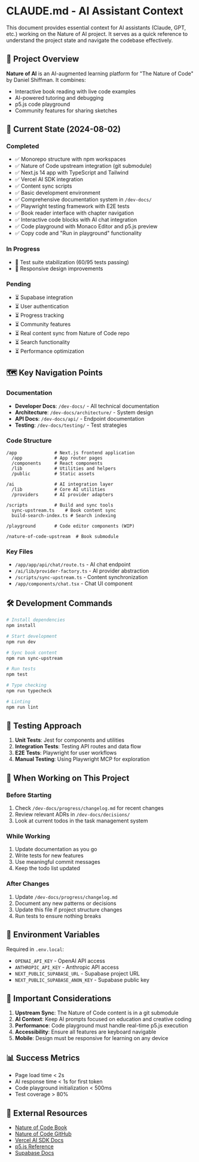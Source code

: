 # CLAUDE.md - AI Assistant Context

This document provides essential context for AI assistants (Claude, GPT, etc.) working on the Nature of AI project. It serves as a quick reference to understand the project state and navigate the codebase effectively.

## 🎯 Project Overview

**Nature of AI** is an AI-augmented learning platform for "The Nature of Code" by Daniel Shiffman. It combines:
- Interactive book reading with live code examples
- AI-powered tutoring and debugging
- p5.js code playground
- Community features for sharing sketches

## 📍 Current State (2024-08-02)

### Completed
- ✅ Monorepo structure with npm workspaces
- ✅ Nature of Code upstream integration (git submodule)
- ✅ Next.js 14 app with TypeScript and Tailwind
- ✅ Vercel AI SDK integration
- ✅ Content sync scripts
- ✅ Basic development environment
- ✅ Comprehensive documentation system in `/dev-docs/`
- ✅ Playwright testing framework with E2E tests
- ✅ Book reader interface with chapter navigation
- ✅ Interactive code blocks with AI chat integration
- ✅ Code playground with Monaco Editor and p5.js preview
- ✅ Copy code and "Run in playground" functionality

### In Progress
- 🚧 Test suite stabilization (60/95 tests passing)
- 🚧 Responsive design improvements

### Pending
- ⏳ Supabase integration
- ⏳ User authentication
- ⏳ Progress tracking
- ⏳ Community features
- ⏳ Real content sync from Nature of Code repo
- ⏳ Search functionality
- ⏳ Performance optimization

## 🗺️ Key Navigation Points

### Documentation
- **Developer Docs**: `/dev-docs/` - All technical documentation
- **Architecture**: `/dev-docs/architecture/` - System design
- **API Docs**: `/dev-docs/api/` - Endpoint documentation
- **Testing**: `/dev-docs/testing/` - Test strategies

### Code Structure
```
/app              # Next.js frontend application
  /app            # App router pages
  /components     # React components
  /lib            # Utilities and helpers
  /public         # Static assets

/ai               # AI integration layer
  /lib            # Core AI utilities
  /providers      # AI provider adapters

/scripts          # Build and sync tools
  sync-upstream.ts    # Book content sync
  build-search-index.ts # Search indexing

/playground       # Code editor components (WIP)

/nature-of-code-upstream  # Book submodule
```

### Key Files
- `/app/app/api/chat/route.ts` - AI chat endpoint
- `/ai/lib/provider-factory.ts` - AI provider abstraction
- `/scripts/sync-upstream.ts` - Content synchronization
- `/app/components/chat.tsx` - Chat UI component

## 🛠️ Development Commands

```bash
# Install dependencies
npm install

# Start development
npm run dev

# Sync book content
npm run sync-upstream

# Run tests
npm test

# Type checking
npm run typecheck

# Linting
npm run lint
```

## 🧪 Testing Approach

1. **Unit Tests**: Jest for components and utilities
2. **Integration Tests**: Testing API routes and data flow
3. **E2E Tests**: Playwright for user workflows
4. **Manual Testing**: Using Playwright MCP for exploration

## 📝 When Working on This Project

### Before Starting
1. Check `/dev-docs/progress/changelog.md` for recent changes
2. Review relevant ADRs in `/dev-docs/decisions/`
3. Look at current todos in the task management system

### While Working
1. Update documentation as you go
2. Write tests for new features
3. Use meaningful commit messages
4. Keep the todo list updated

### After Changes
1. Update `/dev-docs/progress/changelog.md`
2. Document any new patterns or decisions
3. Update this file if project structure changes
4. Run tests to ensure nothing breaks

## 🔑 Environment Variables

Required in `.env.local`:
- `OPENAI_API_KEY` - OpenAI API access
- `ANTHROPIC_API_KEY` - Anthropic API access
- `NEXT_PUBLIC_SUPABASE_URL` - Supabase project URL
- `NEXT_PUBLIC_SUPABASE_ANON_KEY` - Supabase public key

## 🚨 Important Considerations

1. **Upstream Sync**: The Nature of Code content is in a git submodule
2. **AI Context**: Keep AI prompts focused on education and creative coding
3. **Performance**: Code playground must handle real-time p5.js execution
4. **Accessibility**: Ensure all features are keyboard navigable
5. **Mobile**: Design must be responsive for learning on any device

## 📊 Success Metrics

- Page load time < 2s
- AI response time < 1s for first token
- Code playground initialization < 500ms
- Test coverage > 80%

## 🔗 External Resources

- [Nature of Code Book](https://natureofcode.com/)
- [Nature of Code GitHub](https://github.com/nature-of-code/noc-book-2)
- [Vercel AI SDK Docs](https://sdk.vercel.ai/)
- [p5.js Reference](https://p5js.org/reference/)
- [Supabase Docs](https://supabase.com/docs)